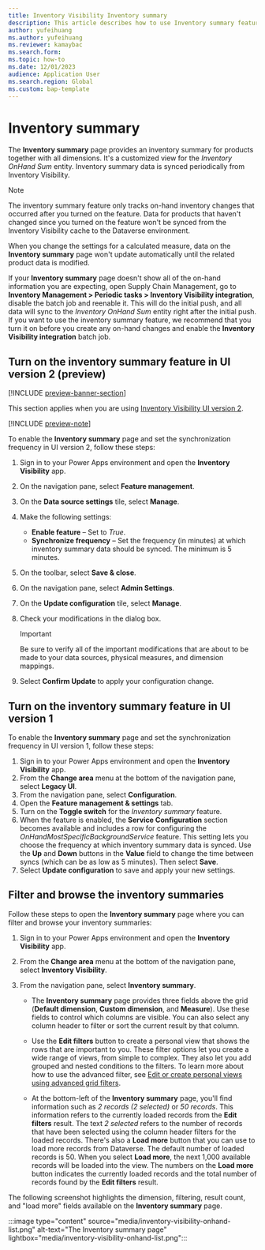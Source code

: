 ```yaml
---
title: Inventory Visibility Inventory summary
description: This article describes how to use Inventory summary feature, which provides inventory summary for products together with all dimensions.
author: yufeihuang
ms.author: yufeihuang
ms.reviewer: kamaybac
ms.search.form:
ms.topic: how-to
ms.date: 12/01/2023
audience: Application User
ms.search.region: Global
ms.custom: bap-template
---
```


# Inventory summary

The **Inventory summary** page provides an inventory summary for products together with all dimensions. It's a customized view for the *Inventory OnHand Sum* entity. Inventory summary data is synced periodically from Inventory Visibility.

> [!NOTE]
> The inventory summary feature only tracks on-hand inventory changes that occurred after you turned on the feature. Data for products that haven't changed since you turned on the feature won't be synced from the Inventory Visibility cache to the Dataverse environment.
>
> When you change the settings for a calculated measure, data on the **Inventory summary** page won't update automatically until the related product data is modified.
>
> If your **Inventory summary** page doesn't show all of the on-hand information you are expecting, open Supply Chain Management, go to **Inventory Management \> Periodic tasks \> Inventory Visibility integration**, disable the batch job and reenable it. This will do the initial push, and all data will sync to the *Inventory OnHand Sum* entity right after the initial push. If you want to use the inventory summary feature, we recommend that you turn it on before you create any on-hand changes and enable the **Inventory Visibility integration** batch job.

## Turn on the inventory summary feature in UI version 2 (preview)

[!INCLUDE [preview-banner-section](../includes/preview-banner-section.md)]

<!--KFM: preview until further notice -->

This section applies when you are using [Inventory Visibility UI version 2](inventory-visibility-ui-version-2.md).

[!INCLUDE [preview-note](../includes/preview-note.md)]

To enable the **Inventory summary** page and set the synchronization frequency in UI version 2, follow these steps:

1. Sign in to your Power Apps environment and open the **Inventory Visibility** app.
1. On the navigation pane, select **Feature management**.
1. On the **Data source settings** tile, select **Manage**.
1. Make the following settings:
    - **Enable feature** – Set to *True*.
    - **Synchronize frequency** – Set the frequency (in minutes) at which inventory summary data should be synced. The minimum is 5 minutes.
1. On the toolbar, select **Save & close**.
1. On the navigation pane, select **Admin Settings**.
1. On the **Update configuration** tile, select **Manage**.
1. Check your modifications in the dialog box.

    > [!IMPORTANT]
    > Be sure to verify all of the important modifications that are about to be made to your data sources, physical measures, and dimension mappings.

1. Select **Confirm Update** to apply your configuration change.

## Turn on the inventory summary feature in UI version 1

To enable the **Inventory summary** page and set the synchronization frequency in UI version 1, follow these steps:

1. Sign in to your Power Apps environment and open the **Inventory Visibility** app.
1. From the **Change area** menu at the bottom of the navigation pane, select **Legacy UI**.
1. From the navigation pane, select **Configuration**.
1. Open the **Feature management & settings** tab.
1. Turn on the **Toggle switch** for the *Inventory summary* feature.
1. When the feature is enabled, the **Service Configuration** section becomes available and includes a row for configuring the *OnHandMostSpecificBackgroundService* feature. This setting lets you choose the frequency at which inventory summary data is synced. Use the **Up** and **Down** buttons in the **Value** field to change the time between syncs (which can be as low as 5 minutes). Then select **Save**.
1. Select **Update configuration** to save and apply your new settings.

## <a name="additional-tip-for-viewing-data"></a>Filter and browse the inventory summaries

Follow these steps to open the **Inventory summary** page where you can filter and browse your inventory summaries: <!--KFM: Is this the same for both UI versions? If so, we should probably mention that. -->

1. Sign in to your Power Apps environment and open the **Inventory Visibility** app.
1. From the **Change area** menu at the bottom of the navigation pane, select **Inventory Visibility**.
1. From the navigation pane, select **Inventory summary**.

    - The **Inventory summary** page provides three fields above the grid (**Default dimension**, **Custom dimension**, and **Measure**). Use these fields to control which columns are visible. You can also select any column header to filter or sort the current result by that column. 
    
    - Use the **Edit filters** button to create a personal view that shows the rows that are important to you. These filter options let you create a wide range of views, from simple to complex. They also let you add grouped and nested conditions to the filters. To learn more about how to use the advanced filter, see [Edit or create personal views using advanced grid filters](/powerapps/user/grid-filters-advanced).
    
    - At the bottom-left of the **Inventory summary** page, you'll find information such as *2 records (2 selected)* or *50 records*. This information refers to the currently loaded records from the **Edit filters** result. The text *2 selected* refers to the number of records that have been selected using the column header filters for the loaded records. There's also a **Load more** button that you can use to load more records from Dataverse. The default number of loaded records is 50. When you select **Load more**, the next 1,000 available records will be loaded into the view. The numbers on the **Load more** button indicates the currently loaded records and the total number of records found by the **Edit filters** result.

The following screenshot highlights the dimension, filtering, result count, and "load more" fields available on the **Inventory summary** page.

:::image type="content" source="media/inventory-visibility-onhand-list.png" alt-text="The Inventory summary page" lightbox="media/inventory-visibility-onhand-list.png":::
